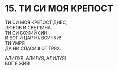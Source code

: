 # 15. ТИ СИ МОЯ КРЕПОСТ  
  
ТИ СИ МОЯ КРЕПОСТ ДНЕС,  
ЛЮБОВ И СВЕТЛИНА.  
ТИ СИ БОЖИЙ СИН  
И БОГ И ЦАР НА ВСИЧКИ!  
ТИ УМРЯ  
ДА НИ СПАСИШ ОТ ГРЯХ.  
  
АЛИЛУЯ, АЛИЛУЯ, АЛИЛУЯ!  
БОГ Е ЖИВ!  
